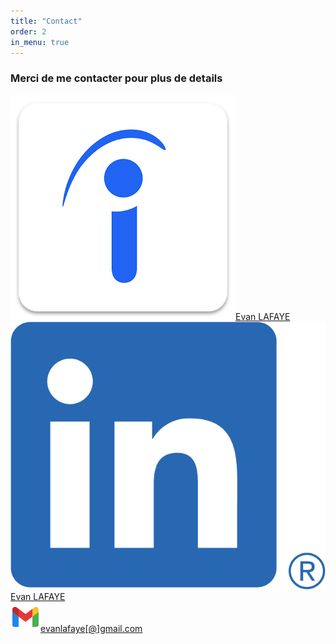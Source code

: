 ```yaml
---
title: "Contact"
order: 2
in_menu: true
---
```

<main>
                <h3>Merci de me contacter pour plus de details</h3>
                <a href="https://profile.indeed.com/?hl=fr_FR&co=FR&from=gnav-homepage"><img src="images/indeed.png">Evan LAFAYE</a>
                <br><a href="https://www.linkedin.com/in/evan-lafaye/"><img src="images/LI-In-Bug.png">Evan LAFAYE</a>
                <br><a href="https://workspace.google.com/intl/fr/gmail/"><img src="images/Google.png">evanlafaye[@]gmail.com</a>
            </main> 